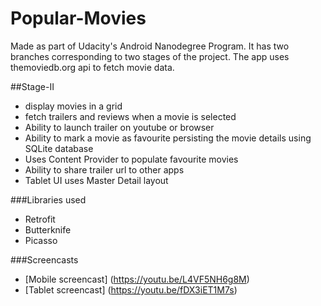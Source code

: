 # Popular-Movies

Made as part of Udacity's Android Nanodegree Program. It has two branches corresponding to two stages of the project. The app uses themoviedb.org api to fetch movie data.

##Stage-II
- display movies in a grid
- fetch trailers and reviews when a movie is selected
- Ability to launch trailer on youtube or browser
- Ability to mark a movie as favourite persisting the movie details using SQLite database
- Uses Content Provider to populate favourite movies
- Ability to share trailer url to other apps
- Tablet UI uses Master Detail layout

###Libraries used
- Retrofit
- Butterknife
- Picasso

###Screencasts
- [Mobile screencast] (https://youtu.be/L4VF5NH6g8M)
- [Tablet screencast] (https://youtu.be/fDX3iET1M7s)
